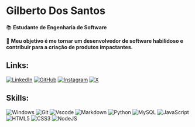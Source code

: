 # Gilberto Dos Santos

📚 **Estudante de Engenharia de Software**

🎯 **Meu objetivo é me tornar um desenvolvedor de software habilidoso e contribuir para a criação de produtos impactantes.**


## Links:
[![LinkedIn](https://img.shields.io/badge/LinkedIn-0077B5?style=for-the-badge&logo=linkedin&logoColor=white)](https://www.linkedin.com/in/gildsant/)  [![GitHub](https://img.shields.io/badge/GitHub-100000?style=for-the-badge&logo=github&logoColor=white)](https://github.com/gildsant)    [![Instagram](https://img.shields.io/badge/-Instagram-%23E4405F?style=for-the-badge&logo=instagram&logoColor=white)](https://www.instagram.com/gildsant/)   [![X](https://img.shields.io/badge/X-000?style=for-the-badge&logo=x)](https://x.com/gildsant)       

## Skills:

![Windows](https://img.shields.io/badge/Windows-000?style=for-the-badge&logo=windows&logoColor=2CA5E0)   ![Git](https://img.shields.io/badge/GIT-E44C30?style=for-the-badge&logo=git&logoColor=white)   ![Vscode](https://img.shields.io/badge/Vscode-007ACC?style=for-the-badge&logo=visual-studio-code&logoColor=white)    ![Markdown](https://img.shields.io/badge/Markdown-000?style=for-the-badge&logo=markdown)  ![Python](https://img.shields.io/badge/python-3670A0?style=for-the-badge&logo=python&logoColor=ffdd54)     ![MySQL](https://img.shields.io/badge/MySQL-00000F?style=for-the-badge&logo=mysql&logoColor=white)    ![JavaScript](https://img.shields.io/badge/JavaScript-F7DF1E?style=for-the-badge&logo=javascript&logoColor=black)  ![HTML5](https://img.shields.io/badge/HTML5-E34F26?style=for-the-badge&logo=html5&logoColor=white)    ![CSS3](https://img.shields.io/badge/CSS3-1572B6?style=for-the-badge&logo=css3&logoColor=white)   ![NodeJS](https://img.shields.io/badge/node.js-6DA55F?style=for-the-badge&logo=node.js&logoColor=white)
